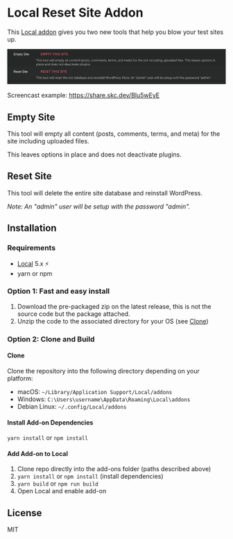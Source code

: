 # Local Reset Site Addon

This [Local addon](https://localwp.com) gives you two new tools that help you blow your test sites up.

![Screenshot of interface within Site](screenshot.png)

Screencast example: https://share.skc.dev/Blu5wEyE

## Empty Site

This tool will empty all content (posts, comments, terms, and meta) for the site including uploaded files.

This leaves options in place and does not deactivate plugins.

## Reset Site

This tool will delete the entire site database and reinstall WordPress.

_Note: An "admin" user will be setup with the password "admin"._

## Installation

### Requirements

* [Local](https://localwp.com/) 5.x ⚡️
* yarn or npm

### Option 1: Fast and easy install

1. Download the pre-packaged zip on the latest release, this is not the source code but the package attached.
2. Unzip the code to the associated directory for your OS (see [Clone](#clone))

### Option 2: Clone and Build

#### Clone

Clone the repository into the following directory depending on your platform:

-   macOS: `~/Library/Application Support/Local/addons`
-   Windows: `C:\Users\username\AppData\Roaming\Local\addons`
-   Debian Linux: `~/.config/Local/addons`

#### Install Add-on Dependencies

`yarn install` or `npm install`

#### Add Add-on to Local

1. Clone repo directly into the add-ons folder (paths described above)
2. `yarn install` or `npm install` (install dependencies)
2. `yarn build` or `npm run build`
3. Open Local and enable add-on

## License

MIT
